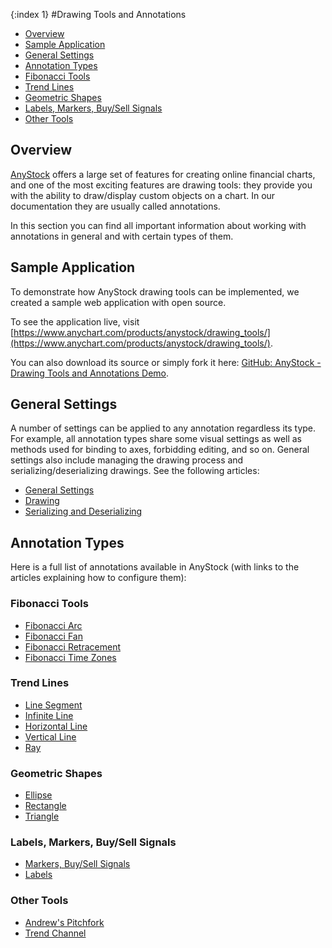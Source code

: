 {:index 1}
#Drawing Tools and Annotations

* [Overview](#overview)
* [Sample Application](#sample_application)
* [General Settings](#general_settings)
* [Annotation Types](#annotation_types)
 * [Fibonacci Tools](#fibonacci_tools)
 * [Trend Lines](#trend_lines)
 * [Geometric Shapes](#geometric_shapes)
 * [Labels, Markers, Buy/Sell Signals](#signals)
 * [Other Tools](#other_tools)

## Overview

[AnyStock](../Overview) offers a large set of features for creating online financial charts, and one of the most exciting features are drawing tools: they provide you with the ability to draw/display custom objects on a chart. In our documentation they are usually called annotations.

In this section you can find all important information about working with annotations in general and with certain types of them.

## Sample Application

To demonstrate how AnyStock drawing tools can be implemented, we created a sample web application with open source.

To see the application live, visit [https://www.anychart.com/products/anystock/drawing_tools/](https://www.anychart.com/products/anystock/drawing_tools/).

You can also download its source or simply fork it here: [GitHub: AnyStock - Drawing Tools and Annotations Demo](https://github.com/AnyChart/anystock-drawing-tools-and-annotations-demo).

## General Settings

A number of settings can be applied to any annotation regardless its type. For example, all annotation types share some visual settings as well as methods used for binding to axes, forbidding editing, and so on. General settings also include managing the drawing process and serializing/deserializing drawings. See the following articles:

* [General Settings](General_Settings)
* [Drawing](Drawing)
* [Serializing and Deserializing](Serializing_Deserializing)

## Annotation Types

Here is a full list of annotations available in AnyStock (with links to the articles explaining how to configure them):

### Fibonacci Tools

* [Fibonacci Arc](Fibonacci_Arc)
* [Fibonacci Fan](Fibonacci_Fan)
* [Fibonacci Retracement](Fibonacci_Retracement)
* [Fibonacci Time Zones](Fibonacci_Time_Zones)

### Trend Lines

* [Line Segment](Line_Segment)
* [Infinite Line](Infinite_Line)
* [Horizontal Line](Horizontal_Line)
* [Vertical Line](Vertical_Line)
* [Ray](Ray)

### Geometric Shapes

* [Ellipse](Ellipse)
* [Rectangle](Rectangle)
* [Triangle](Triangle)

<a name="signals"></a>
### Labels, Markers, Buy/Sell Signals

* [Markers, Buy/Sell Signals](Marker)
* [Labels](Label)

### Other Tools

* [Andrew's Pitchfork](Andrews_Pitchfork)
* [Trend Channel](Trend_Channel)
